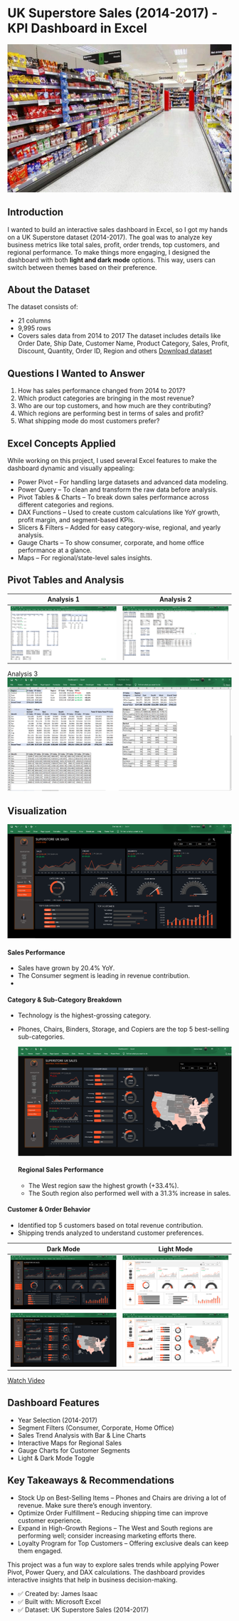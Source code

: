 # UK Superstore Sales (2014-2017) - KPI Dashboard in Excel

![](Superstore.jpeg)

## Introduction
I wanted to build an interactive sales dashboard in Excel, so I got my hands on a UK Superstore dataset (2014-2017). The goal was to analyze key business metrics like total sales, profit, order trends, top customers, and regional performance.
To make things more engaging, I designed the dashboard with both **light and dark mode** options. This way, users can switch between themes based on their preference.

## About the Dataset
The dataset consists of:
- 21 columns
-  9,995 rows
-   Covers sales data from 2014 to 2017
The dataset includes details like Order Date, Ship Date, Customer Name, Product Category, Sales, Profit, Discount, Quantity, Order ID, Region and others
[Download dataset](Superstore_Dataset.csv)

## Questions I Wanted to Answer
1.	How has sales performance changed from 2014 to 2017?
2.	Which product categories are bringing in the most revenue?
3.	Who are our top customers, and how much are they contributing?
4.	Which regions are performing best in terms of sales and profit?
5.	What shipping mode do most customers prefer?

## Excel Concepts Applied
While working on this project, I used several Excel features to make the dashboard dynamic and visually appealing:
- Power Pivot – For handling large datasets and advanced data modeling.
- Power Query – To clean and transform the raw data before analysis.
- Pivot Tables & Charts – To break down sales performance across different categories and regions.
- DAX Functions – Used to create custom calculations like YoY growth, profit margin, and segment-based KPIs.
- Slicers & Filters – Added for easy category-wise, regional, and yearly analysis.
- Gauge Charts – To show consumer, corporate, and home office performance at a glance.
- Maps – For regional/state-level sales insights.

## Pivot Tables and Analysis
Analysis 1                     | Analysis 2
:--------------------------------:|:-------------------------:
![](UKPivot1.PNG)                 |  ![](UKPivot2.PNG)
Analysis 3                     
![](UKPivot3.PNG)                   


## Visualization
![](UK1.PNG)

#### Sales Performance
- Sales have grown by 20.4% YoY.
- The Consumer segment is leading in revenue contribution.
- 
#### Category & Sub-Category Breakdown
- Technology is the highest-grossing category.
- Phones, Chairs, Binders, Storage, and Copiers are the top 5 best-selling sub-categories.

  ![](UK2.PNG)

  #### Regional Sales Performance
  - The West region saw the highest growth (+33.4%).
  - The South region also performed well with a 31.3% increase in sales.
    
#### Customer & Order Behavior
- Identified top 5 customers based on total revenue contribution.
- Shipping trends analyzed to understand customer preferences.

Dark Mode                         |           Light Mode
:--------------------------------:|:-------------------------:
![](UK1.PNG)                      |  ![](UK11.PNG)
![](UK2.PNG)                      |  ![](UK22.PNG)

[Watch Video](https://drive.google.com/file/d/1dyYur2i34-wnI82m7UonXXUt17aOVqvt/view?usp=sharing)

## Dashboard Features
- Year Selection (2014-2017)
- Segment Filters (Consumer, Corporate, Home Office)
- Sales Trend Analysis with Bar & Line Charts
- Interactive Maps for Regional Sales
- Gauge Charts for Customer Segments
- Light & Dark Mode Toggle

## Key Takeaways & Recommendations
- Stock Up on Best-Selling Items – Phones and Chairs are driving a lot of revenue. Make sure there’s enough inventory.
- Optimize Order Fulfillment – Reducing shipping time can improve customer experience.
- Expand in High-Growth Regions – The West and South regions are performing well; consider increasing marketing efforts there.
- Loyalty Program for Top Customers – Offering exclusive deals can keep them engaged.

This project was a fun way to explore sales trends while applying Power Pivot, Power Query, and DAX calculations. The dashboard provides interactive insights that help in business decision-making.
- ✅ Created by: James Isaac
- ✅ Built with: Microsoft Excel
- ✅ Dataset: UK Superstore Sales (2014-2017)


